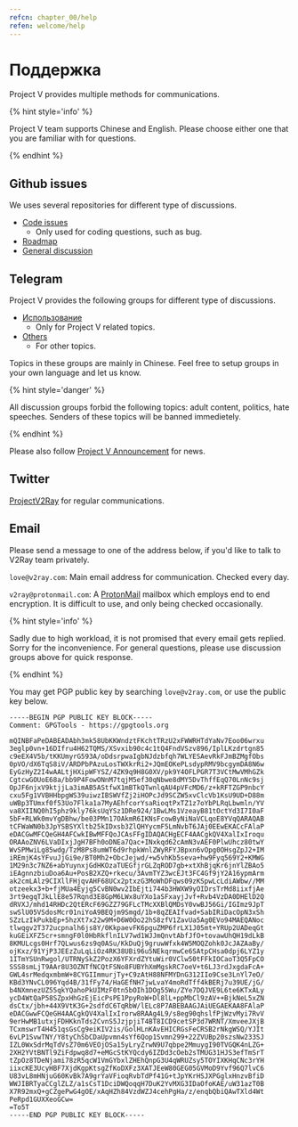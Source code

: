 ```yaml
---
refcn: chapter_00/help
refen: welcome/help
---
```


# Поддержка

Project V provides multiple methods for communications.

{% hint style='info' %}

Project V team supports Chinese and English. Please choose either one that you are familiar with for questions.

{% endhint %}

## Github issues

We uses several repositories for different type of discussions.

* [Code issues](https://github.com/v2ray/v2ray-core/issues) 
  * Only used for coding questions, such as bug.
* [Roadmap](https://github.com/v2ray/planning/issues)
* [General discussion](https://github.com/v2ray/discussion/issues)

## Telegram

Project V provides the following groups for different type of discussions.

* [Использование](https://telegram.me/projectv2ray) 
  * Only for Project V related topics.
* [Others](https://t.me/joinchat/DNcazUIYaH80uVfeS716jg) 
  * For other topics.

Topics in these groups are mainly in Chinese. Feel free to setup groups in your own language and let us know.

{% hint style='danger' %}

All discussion groups forbid the following topics: adult content, politics, hate speeches. Senders of these topics will be banned immedietely.

{% endhint %}

Please also follow [Project V Announcement](https://t.me/v2msg) for news.

## Twitter

[ProjectV2Ray](https://twitter.com/projectv2ray) for regular communications.

## Email

Please send a message to one of the address below, if you'd like to talk to V2Ray team privately.

`love@v2ray.com`: Main email address for communication. Checked every day.

`v2ray@protonmail.com`: A [ProtonMail](https://protonmail.com/) mailbox which employs end to end encryption. It is difficult to use, and only being checked occasionally.

{% hint style='info' %}

Sadly due to high workload, it is not promised that every email gets replied. Sorry for the inconvenience. For general questions, please use discussion groups above for quick response.

{% endhint %}

You may get PGP public key by searching `love@v2ray.com`, or use the public key below.

```text
-----BEGIN PGP PUBLIC KEY BLOCK-----
Comment: GPGTools - https://gpgtools.org

mQINBFaPeDABEADAbh3mk58UbKKWndztFKchtTRzU2xFWWRHTdYaNv7Eoo06wrxu
3eglp0vn+16DIfru4H62TQMS/XSvxib90c4c1tQ4FndVSzv896/IplLKzdrtgn85
c9eEX4V5b/tKKUmyrG593A/oDdsrpwaIgbNJdzbfqh7WLYESAevRkFJmBZMgfObs
0pVO/dX6TqS8iV/ARDPbPAzuLosTWXkrRi2+JQmEOKePLsdypRMV9bcgymDA8N6w
EyGzHyZ2I4wAALtjHXipWFYSZ/4ZK9q9H8G0XV/pk9Y4OFLPGR7T3VCtMwVMhGZk
CgtcwGOUoE68a/bb9P4FowONnM7tqjM5ef30qNbwe8dMY5DvThffEqQ70LnNc9sj
OpJF6njxV9ktjjLa3imAB5AStfwX1mBTkQTwnlqAU4pVFcMD6/z+kRFTZGP9nbcY
cxu5Fg1VVBHHbpgWS39uiwzIBSWVfZj2iHOPcJd9SCZW5xvClcVb1KsU9UD+D88m
uWBp3TUmxf0f53Uo7Flka1a7MyAEhfcorYsaRioqtPxTZ1z7oYbPLRqLbwmln/YV
va8XIINQ0hI5phz9kly76ksUqYSz1DRe924/1BwLMs1VzeayB81tOctYd3I7I0aF
5bF+RLWk0mvYgDBhw/be03PMn17OAkmR6IKNsFcowByNiNaVCLqoE8YVqQARAQAB
tCFWaWN0b3JpYSBSYXltb25kIDxsb3ZlQHYycmF5LmNvbT6JAj0EEwEKACcFAlaP
eDACGwMFCQeGH4AFCwkIBwMFFQoJCAsFFgIDAQACHgECF4AACgkQV4XalIxIroqu
ORAAoZNV6LVaDIxjJgH7BFh0oDNEa7Qac+INxkqd62cAmN3vAEF0PlwUhcz80twY
WvSPMwiLg85wdg/TzM8Ps8umWT6d9rhpkWnlZWyRFYJBpxn6vOpg0OHsgZpJ2+IM
iREmjK4sYFvuJjGi9e/BT0Mh2+ObcJejwd/+w5vhKb5seva+hw9Fyq569Y2+KMWG
1M29n3c7NZ6+abYuynxjGdHKOzaTUEGfjrGLZqROD7gb+xtXhBjqKr6jnYlZBAo5
iEAgnnzbiuDoa6Au+PosB2XZQ+rkecu/3AvmTYZ3wcEJt3FC4Gf9jY2A16ypmArm
ak2cmLAlz9CIXllFHjqvAHF68UCx2ptxzG3MoWhDFqws09zKSpwLcLdiAWbw//MM
otzeekx3+b+fjMUa4Eyjg5CvBN0wv2IbEjti744b3HWXW9yOIDrsTrMd8iixfjAe
3rt9egqTJkLlE8e57Rqnd3E8GpM6LWx8uYXo1aSFxayjJvf+Rvb4VzDA0DHElD2Q
dRVXJ/mhd14RHDc2QtERcF69GZZ79GFLcTMcXXBlQMDsY0vwBJ56Gi/IGImz9JpT
swSlU05VSdosMcr01niYoA9BEQjm9Smgd/1b+8qZEAIfvad+SabIRiDacOpN3xSh
SZzLzIkPukbEp+5hzXt7x22w9M+D6W0Oo22hS8zfV1ZavUa5Ag0EVo94MAEQANoc
tlwqgv2T372ucpnalh6js8Y/0KkpaevFK6pguZMP6frLX1J05mt+YRUp2UADeqGt
kuGEiXFZ5cr+smngF0l0HbRkflnILV7wd1WJJmQnvtAbfJfO+tovawUhQH19dLkB
8KMULcgs0Hrf7QLwus6zs9q0ASu/KkDuQj9gruwWfxk4W5MOQZohk0JcJAZAaBy/
ojKxz/91YjP3JEEzZuLqLiOz4RK38UBi96u5NEkqrmwCe6SAtpCHsa0dpj6LYZ1y
1ITmYSUnRwgol/UTRNySkZ2PozX6YFXrdZYtuWir0VClw50tFFkIOCaoT3Q5FpCO
SSS8smLjT9AAr8U3OZNTfNCQtFSNo8FUBYhXmMgskRC7oeV+t6LJ3rdJxgdaFcA+
GWL4srMedqxmbmW+8CYGIImmurjTy+C9zAtH88NFMYDnG312IIo9Cse3LnYl7eO/
KBd3YNvCL096Yqd4B/31fFy74/HaGEfNH7jwLvaY4moRdTff4kBERj7u39UE/jG/
b4NXmnezUZ55qkYQahoPkUIMzF0tn5bOIh1DOg55Wu/ZYe7DQJVE9L6te6KTxALy
ycD4WtQaP58SZpxHhGzEjEicPsPE1PpyRoW+Dl8lL+ppMbCl9zAV++BjkNeL5xZN
dsCtx/jbh+44X9VtK3G+2sdfdC6TqRbW/lELc8P7ABEBAAGJAiUEGAEKAA8FAlaP
eDACGwwFCQeGH4AACgkQV4XalIxIrorw8RAAg4L9/s8eg90qhslfPjWzvMyi7RvV
9erHwMB1utxjFDHKknTds2CvnS5JzjpjiT4BT8ICD9cetSP3d7WRNT/XmveeJXjB
TCxmswrT4H451qsGsCg9eiKIV2is/GolHLnKAvEHICRGsFeCRSB2rNkgWSQ/YJIt
6vLP1SvwTNY/Y8tyChSbCDaUpvmn4sYf6Qop1Svmn299+22ZVUBp20szsNw233SJ
IZL0WxSdrMqTdVsZ70m6VEOjOSa15yLryZrwN9U7qbpe2MmuygI90TVGQK4nLZG+
2XH2YVtBNTl9ZiFdpwq8d7+eMGcStKYQcdy6IZDd3cOeb2sTMUG31HJS3efTmSrT
tZpOz8TDeNjami78zR5qcW1VmGYbxlZHEhQnpG3U4qWRUZsy5TOYIXKHqCNc3rYH
iixcKE3UcyHBF7XjdKgpKtsgZfKoDXFz3XATJEeW80GEG05GVMoD9Yvf96Q7lvC6
U83vL8mHNjuG60KvBk7A9grYaVFioqRvbTdPf41G+tJpYKrHSJXPGglxHnzvBfiD
WWJIBRTyaCCglZLZ/a1sCsT1DciDWQoqqH7DuK2YvMXG3IDaOfoKAE/uW31azT0B
X7R92mxQ+gCZgePwG4gOE/xAqHZh84VzdWZJ4cehPgHa/z/enqbQbiQAwTXld4Wt
PeRpd1GUXXeoGCw=
=To5T
-----END PGP PUBLIC KEY BLOCK-----
```